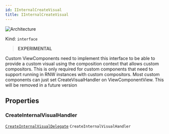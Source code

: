 ```yaml
---
id: IInternalCreateVisual
title: IInternalCreateVisual
---
```


![Architecture](https://img.shields.io/badge/architecture-new_only-blue)

Kind: `interface`

> **EXPERIMENTAL**

Custom ViewComponents need to implement this interface to be able to provide a custom visual using the composition context that allows custom compositors. This is only required for custom components that need to support running in RNW instances with custom compositors. Most custom components can just set CreateVisualHandler on ViewComponentView. This will be removed in a future version

## Properties
### CreateInternalVisualHandler
 [`CreateInternalVisualDelegate`](CreateInternalVisualDelegate) `CreateInternalVisualHandler`
